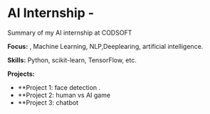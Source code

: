 # AI Internship - 

Summary of my AI internship at CODSOFT

**Focus:** , Machine Learning, NLP,Deeplearing, artificial intelligence.

**Skills:** Python, scikit-learn, TensorFlow, etc.

**Projects:**

* **Project 1: face detection .
* **Project 2: human vs AI game
* **Project 3: chatbot

